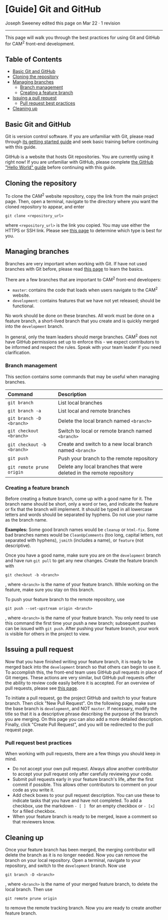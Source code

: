 # [Guide] Git and GitHub
Joseph Sweeney edited this page on Mar 22 · 1 revision

___

This page will walk you through the best practices for using Git and GitHub for CAM<sup>2</sup> front-end development.

## Table of Contents

+ [Basic Git and GitHub](#basic-git-and-github)
+ [Cloning the repository](#cloning-the-repository)
+ [Managing branches](#managing-branches)
    + [Branch management](#branch-management)
    + [Creating a feature branch](#creating-a-feature-branch)
+ [Issuing a pull request](#issuing-a-pull-request)
     + [Pull request best practices](#pull-request-best-practices)
+ [Cleaning up](#cleaning-up)

## Basic Git and GitHub

Git is version control software. If you are unfamiliar with Git, please read through [its getting started guide](https://git-scm.com/doc) and seek basic training before continuing with this guide.

GitHub is a website that hosts Git repositories. You are currently using it right now! If you are unfamiliar with GitHub, please complete [the GitHub "Hello World" guide](https://guides.github.com/activities/hello-world/) before continuing with this guide.

## Cloning the repository

To clone the CAM<sup>2</sup> website repository, copy the link from the main project page. Then, open a terminal, navigate to the directory where you want the cloned repository to appear, and enter
```
git clone <repository_url>
```
where `<repository_url>` is the link you copied. You may use either the HTTPS or SSH link. Please see [this page](https://help.github.com/articles/which-remote-url-should-i-use/) to determine which type is best for you.

## Managing branches

Branches are very important when working with Git. If have not used branches with Git before, please read [this page](https://git-scm.com/book/en/v2/Git-Branching-Basic-Branching-and-Merging) to learn the basics.

There are a few branches that are important to CAM<sup>2</sup> front-end developers:

- `master`: contains the code that loads when users navigate to the CAM<sup>2</sup> website.
- `development`: contains features that we have not yet released; should be functional.

No work should be done on these branches. All work must be done on a feature branch, a short-lived branch that you create and is quickly merged into the `development` branch.

In general, only the team leaders should merge branches. CAM<sup>2</sup> does not have GitHub permissions set up to enforce this - we expect contributors to be informed and respect the rules. Speak with your team leader if you need clarification.

### Branch management

This section contains some commands that may be useful when managing branches.

| Command                    | Description                                                          |
|:-------------------------- |:-------------------------------------------------------------------- |
| `git branch`               | List local branches                                                  |
| `git branch -a`            | List local and remote branches                                       |
| `git branch -D <branch>`   | Delete the local branch named `<branch>`                             |
| `git checkout <branch>`    | Switch to local or remote branch named `<branch>`                    |
| `git checkout -b <branch>` | Create and switch to a new local branch named `<branch>`             |
| `git push`                 | Push your branch to the remote repository                            |
| `git remote prune origin`  | Delete any local branches that were deleted in the remote repository |

### Creating a feature branch

Before creating a feature branch, come up with a good name for it. The branch name should be short, only a word or two, and indicate the feature or fix that the branch will implement. It should be typed in all lowercase letters and words should be separated by hyphens. Do not use your name as the branch name.

**Examples:** Some good branch names would be `cleanup` or `html-fix`. Some bad branches names would be `CleanUpComments` (too long, capital letters, not separated with hyphens), `jsmith` (includes a name), or `feature` (not descriptive).

Once you have a good name, make sure you are on the `development` branch and have run `git pull` to get any new changes. Create the feature branch with
```
git checkout -b <branch>
```
, where `<branch>` is the name of your feature branch. While working on the feature, make sure you stay on this branch.

To push your feature branch to the remote repository, use
```
git push --set-upstream origin <branch>
```
, where `<branch>` is the name of your feature branch. You only need to use this command the first time your push a new branch; subsequent pushes can be issued with `git push`. After pushing your feature branch, your work is visible for others in the project to view.

## Issuing a pull request

Now that you have finished writing your feature branch, it is ready to be merged back into the `development` branch so that others can begin to use it. To accomplish this, the front-end team uses GitHub pull requests in place of Git merges. These actions are very similar, but GitHub pull requests offer the ability to review code easily before it is accepted. For an overview of pull requests, please see [this page](https://help.github.com/articles/about-pull-requests/).

To initiate a pull request, go the project GitHub and switch to your feature branch. Then click "New Pull Request". On the following page, make sure the base branch is `development`, and NOT `master`. If necessary, modify the title so that it is a descriptive phrase describing the purpose of the branch you are merging. On this page you can also add a more detailed description. Finally, click "Create Pull Request", and you will be redirected to the pull request page.

### Pull request best practices

When working with pull requests, there are a few things you should keep in mind.

- Do not accept your own pull request. Always allow another contributor to accept your pull request only after carefully reviewing your code.
- Submit pull requests early in your feature branch's life, after the first commit if possible. This allows other contributors to comment on your code as you write it.
- Add check boxes to your pull request description. You can use these to indicate tasks that you have and have not completed. To add a checkbox, use the markdown `- [ ] ` for an empty checkbox or `- [x] ` for a filled checkbox.
- When your feature branch is ready to be merged, leave a comment so that reviewers know.

## Cleaning up

Once your feature branch has been merged, the merging contributor will delete the branch as it is no longer needed. Now you can remove the branch on your local repository. Open a terminal, navigate to your repository, and switch to the `development` branch. Now use
```
git branch -D <branch>
```
, where `<branch>` is the name of your merged feature branch, to delete the local branch. Then use
```
git remote prune origin
```
to remove the remote tracking branch. Now you are ready to create another feature branch.